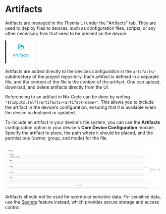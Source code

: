 # Artifacts

Artifacts are managed in the Thymis UI under the "Artifacts" tab. They are used to deploy files to devices, such as configuration files, scripts, or any other necessary files that need to be present on the device.

![Artifacts Tab](./artifacts-tab.png)

Artifacts are added directly to the devices configuration in the `artifacts/` subdirectory of the project repository. Each artifact is defined in a separate file, and the content of the file is the content of the artifact.
One can upload, download, and delete artifacts directly from the UI.

Referencing to an artifact in Nix Code can be done by writing `"${inputs.self}/artifacts/<artifact-name>"`. This allows you to include the artifact in the device's configuration, ensuring that it is available when the device is deployed or updated.

To include an artifact in your device's file system, you can use the **Artifacts** configuration option in your device's **Core Device Configuration** module. Specify the artifact to place, the path where it should be placed, and the permissions (owner, group, and mode) for the file.

![Artifacts configuration](./artifacts-configuration.png)

Artifacts should not be used for secrets or sensitive data. For sensitive data, use the [Secrets](secrets.md) feature instead, which provides secure storage and access control.
